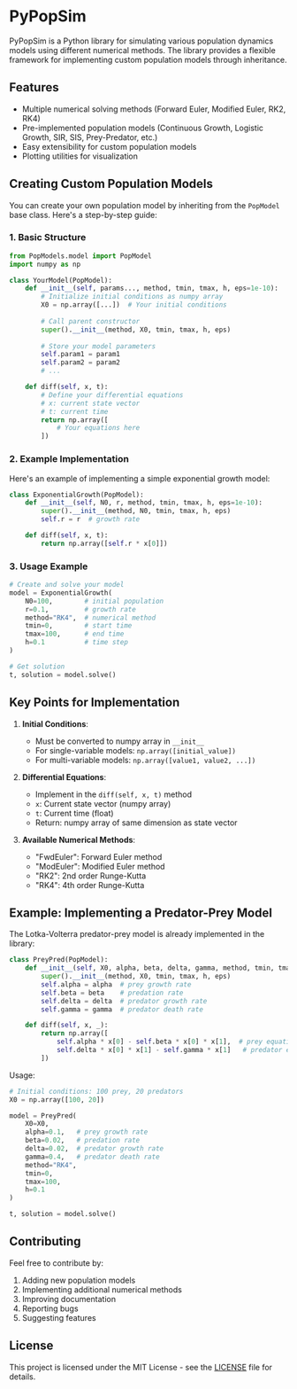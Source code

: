 # PyPopSim

PyPopSim is a Python library for simulating various population dynamics models using different numerical methods. The library provides a flexible framework for implementing custom population models through inheritance.

## Features

- Multiple numerical solving methods (Forward Euler, Modified Euler, RK2, RK4)
- Pre-implemented population models (Continuous Growth, Logistic Growth, SIR, SIS, Prey-Predator, etc.)
- Easy extensibility for custom population models
- Plotting utilities for visualization

## Creating Custom Population Models

You can create your own population model by inheriting from the `PopModel` base class. Here's a step-by-step guide:

### 1. Basic Structure

```python
from PopModels.model import PopModel
import numpy as np

class YourModel(PopModel):
    def __init__(self, params..., method, tmin, tmax, h, eps=1e-10):
        # Initialize initial conditions as numpy array
        X0 = np.array([...])  # Your initial conditions
        
        # Call parent constructor
        super().__init__(method, X0, tmin, tmax, h, eps)
        
        # Store your model parameters
        self.param1 = param1
        self.param2 = param2
        # ...

    def diff(self, x, t):
        # Define your differential equations
        # x: current state vector
        # t: current time
        return np.array([
            # Your equations here
        ])
```

### 2. Example Implementation

Here's an example of implementing a simple exponential growth model:

```python
class ExponentialGrowth(PopModel):
    def __init__(self, N0, r, method, tmin, tmax, h, eps=1e-10):
        super().__init__(method, N0, tmin, tmax, h, eps)
        self.r = r  # growth rate

    def diff(self, x, t):
        return np.array([self.r * x[0]])
```

### 3. Usage Example

```python
# Create and solve your model
model = ExponentialGrowth(
    N0=100,        # initial population
    r=0.1,         # growth rate
    method="RK4",  # numerical method
    tmin=0,        # start time
    tmax=100,      # end time
    h=0.1          # time step
)

# Get solution
t, solution = model.solve()
```

## Key Points for Implementation

1. **Initial Conditions**:
   - Must be converted to numpy array in `__init__`
   - For single-variable models: `np.array([initial_value])`
   - For multi-variable models: `np.array([value1, value2, ...])`

2. **Differential Equations**:
   - Implement in the `diff(self, x, t)` method
   - `x`: Current state vector (numpy array)
   - `t`: Current time (float)
   - Return: numpy array of same dimension as state vector

3. **Available Numerical Methods**:
   - "FwdEuler": Forward Euler method
   - "ModEuler": Modified Euler method
   - "RK2": 2nd order Runge-Kutta
   - "RK4": 4th order Runge-Kutta

## Example: Implementing a Predator-Prey Model

The Lotka-Volterra predator-prey model is already implemented in the library:

```python
class PreyPred(PopModel):
    def __init__(self, X0, alpha, beta, delta, gamma, method, tmin, tmax, h, eps=1e-10):
        super().__init__(method, X0, tmin, tmax, h, eps)
        self.alpha = alpha  # prey growth rate
        self.beta = beta    # predation rate
        self.delta = delta  # predator growth rate
        self.gamma = gamma  # predator death rate

    def diff(self, x, _):
        return np.array([
            self.alpha * x[0] - self.beta * x[0] * x[1],  # prey equation
            self.delta * x[0] * x[1] - self.gamma * x[1]   # predator equation
        ])
```

Usage:
```python
# Initial conditions: 100 prey, 20 predators
X0 = np.array([100, 20])

model = PreyPred(
    X0=X0,
    alpha=0.1,   # prey growth rate
    beta=0.02,   # predation rate
    delta=0.02,  # predator growth rate
    gamma=0.4,   # predator death rate
    method="RK4",
    tmin=0,
    tmax=100,
    h=0.1
)

t, solution = model.solve()
```

## Contributing

Feel free to contribute by:
1. Adding new population models
2. Implementing additional numerical methods
3. Improving documentation
4. Reporting bugs
5. Suggesting features

## License

This project is licensed under the MIT License - see the [LICENSE](LICENSE) file for details.